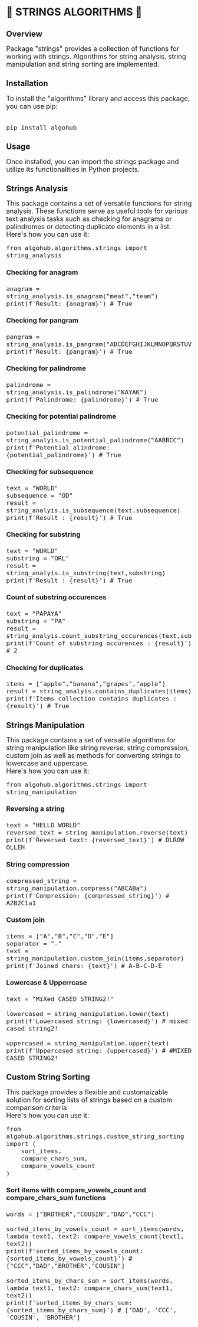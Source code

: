 # 📝 STRINGS ALGORITHMS 📝

## Overview

<font size="+1">
Package "strings" provides a collection of functions for working with strings. Algorithms for string analysis,
string manipulation and string sorting are implemented.


</font>

## Installation

<font size="+1">
To install the "algorithms" library and access this package, you can use pip:<br>
<br>

```
pip install algohub
```

</font>

## Usage

<font size="+1">
Once installed, you can import the strings package and utilize its functionalities in Python projects.
</font>

## Strings Analysis

<font size="+1">
This package contains a set of versatile functions for string analysis. These functions serve as 
useful tools for various text analysis tasks such as checking for anagrams or palindromes or detecting
duplicate elements in a list. <br>
Here's how you can use it:
<br>

```
from algohub.algorithms.strings import string_analysis
```

#### Checking for anagram

```
anagram = string_analysis.is_anagram("meat","team")
print(f'Result: {anagram}') # True
```

#### Checking for pangram

```
pangram = string_analysis.is_pangram("ABCDEFGHIJKLMNOPQRSTUVWXYZ")
print(f'Result: {pangram}') # True
```

#### Checking for palindrome

```
palindrome = string_analysis.is_palindrome("KAYAK")
print(f'Palindrome: {palindrome}') # True
```  

#### Checking for potential palindrome

```
potential_palindrome = string_analyis.is_potential_palindrome("AABBCC")
print(f'Potential alindrome: {potential_palindrome}') # True
```

#### Checking for subsequence

```
text = "WORLD"
subsequence = "OD"
result = string_analyis.is_subsequence(text,subsequence)
print(f'Result : {result}') # True
```

#### Checking for substring

```
text = "WORLD"
substring = "ORL"
result = string_analyis.is_substring(text,substring)
print(f'Result : {result}') # True
```

#### Count of substring occurences

```
text = "PAPAYA"
substring = "PA"
result = string_analyis.count_substring_occurences(text,substring)
print(f'Count of substring occurences : {result}') # 2
```

#### Checking for duplicates

```
items = ["apple","banana","grapes","apple"]
result = string_analyis.contains_duplicates(items)
print(f'Items collection contains duplicates : {result}') # True
```

</font>

## Strings Manipulation

<font size="+1">
This package contains a set of versatile algorithms for string manipulation like string reverse,
string compression, custom join as well as methods for converting strings to lowercase and uppercase.<br>
Here's how you can use it:
<br>

```
from algohub.algorithms.strings import string_manipulation
```

#### Reversing a string

```
text = "HELLO WORLD"
reversed_text = string_manipulation.reverse(text)
print(f'Reversed text: {reversed_text}') # DLROW OLLEH
```

#### String compression

```
compressed_string = string_manipulation.compress("ABCABa")
print(f'Compression: {compressed_string}') # A2B2C1a1
```

#### Custom join

```
items = ["A","B","C","D","E"]
separator = "-"
text = string_manipulation.custom_join(items,separator)
print(f'Joined chars: {text}') # A-B-C-D-E
```  

#### Lowercase & Upperrcase

```
text = "MiXed CASED STRING2!"

lowercased = string_manipulation.lower(text)
print(f'Lowercased string: {lowercased}') # mixed cased string2!

uppercased = string_manipulation.upper(text)
print(f'Uppercased string: {uppercased}') # #MIXED CASED STRING2!                  
```

</font>

## Custom String Sorting

<font size="+1">
This package provides a flexible and customaizable solution for sorting
lists of strings based on a custom comparison criteria<br>
Here's how you can use it:
<br>

```
from algohub.algorithms.strings.custom_string_sorting import (
    sort_items,
    compare_chars_sum,
    compare_vowels_count
)
```

#### Sort items with compare_vowels_count and compare_chars_sum functions

```
words = ["BROTHER","COUSIN","DAD","CCC"]

sorted_items_by_vowels_count = sort_items(words, lambda text1, text2: compare_vowels_count(text1, text2))
print(f'sorted_items_by_vowels_count: {sorted_items_by_vowels_count}') # ["CCC","DAD","BROTHER","COUSIN"]

sorted_items_by_chars_sum = sort_items(words, lambda text1, text2: compare_chars_sum(text1, text2))
print(f'sorted_items_by_chars_sum: {sorted_items_by_chars_sum}') # ['DAD', 'CCC', 'COUSIN', 'BROTHER']
```

</font>






